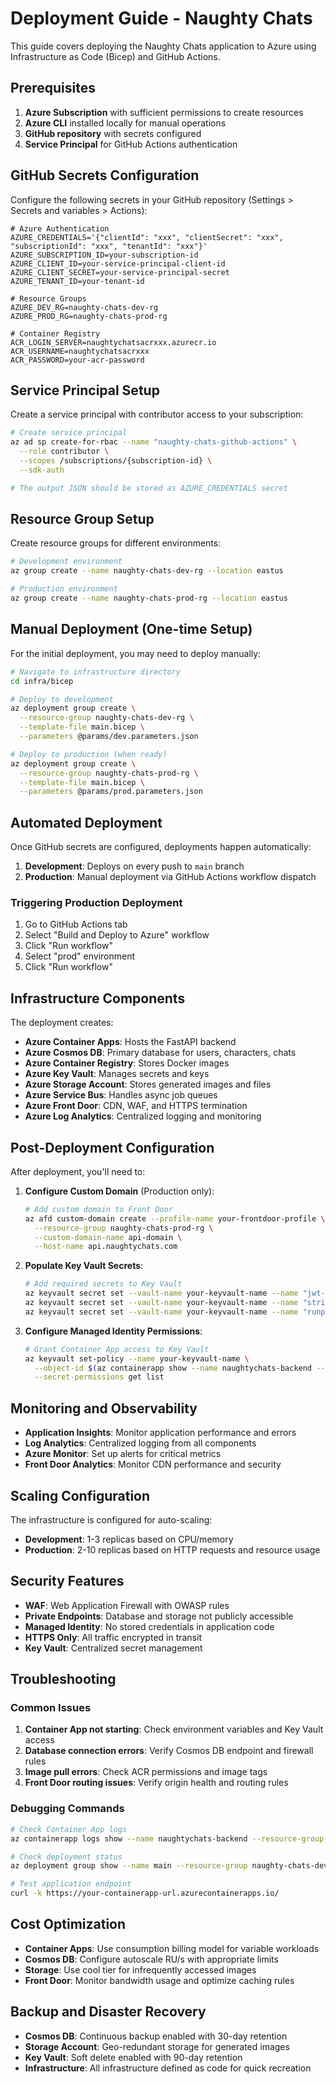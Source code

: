 # Deployment Guide - Naughty Chats

This guide covers deploying the Naughty Chats application to Azure using Infrastructure as Code (Bicep) and GitHub Actions.

## Prerequisites

1. **Azure Subscription** with sufficient permissions to create resources
2. **Azure CLI** installed locally for manual operations
3. **GitHub repository** with secrets configured
4. **Service Principal** for GitHub Actions authentication

## GitHub Secrets Configuration

Configure the following secrets in your GitHub repository (Settings > Secrets and variables > Actions):

```
# Azure Authentication
AZURE_CREDENTIALS='{"clientId": "xxx", "clientSecret": "xxx", "subscriptionId": "xxx", "tenantId": "xxx"}'
AZURE_SUBSCRIPTION_ID=your-subscription-id
AZURE_CLIENT_ID=your-service-principal-client-id
AZURE_CLIENT_SECRET=your-service-principal-secret
AZURE_TENANT_ID=your-tenant-id

# Resource Groups
AZURE_DEV_RG=naughty-chats-dev-rg
AZURE_PROD_RG=naughty-chats-prod-rg

# Container Registry
ACR_LOGIN_SERVER=naughtychatsacrxxx.azurecr.io
ACR_USERNAME=naughtychatsacrxxx
ACR_PASSWORD=your-acr-password
```

## Service Principal Setup

Create a service principal with contributor access to your subscription:

```bash
# Create service principal
az ad sp create-for-rbac --name "naughty-chats-github-actions" \
  --role contributor \
  --scopes /subscriptions/{subscription-id} \
  --sdk-auth

# The output JSON should be stored as AZURE_CREDENTIALS secret
```

## Resource Group Setup

Create resource groups for different environments:

```bash
# Development environment
az group create --name naughty-chats-dev-rg --location eastus

# Production environment  
az group create --name naughty-chats-prod-rg --location eastus
```

## Manual Deployment (One-time Setup)

For the initial deployment, you may need to deploy manually:

```bash
# Navigate to infrastructure directory
cd infra/bicep

# Deploy to development
az deployment group create \
  --resource-group naughty-chats-dev-rg \
  --template-file main.bicep \
  --parameters @params/dev.parameters.json

# Deploy to production (when ready)
az deployment group create \
  --resource-group naughty-chats-prod-rg \
  --template-file main.bicep \
  --parameters @params/prod.parameters.json
```

## Automated Deployment

Once GitHub secrets are configured, deployments happen automatically:

1. **Development**: Deploys on every push to `main` branch
2. **Production**: Manual deployment via GitHub Actions workflow dispatch

### Triggering Production Deployment

1. Go to GitHub Actions tab
2. Select "Build and Deploy to Azure" workflow
3. Click "Run workflow"
4. Select "prod" environment
5. Click "Run workflow"

## Infrastructure Components

The deployment creates:

- **Azure Container Apps**: Hosts the FastAPI backend
- **Azure Cosmos DB**: Primary database for users, characters, chats
- **Azure Container Registry**: Stores Docker images
- **Azure Key Vault**: Manages secrets and keys
- **Azure Storage Account**: Stores generated images and files
- **Azure Service Bus**: Handles async job queues
- **Azure Front Door**: CDN, WAF, and HTTPS termination
- **Azure Log Analytics**: Centralized logging and monitoring

## Post-Deployment Configuration

After deployment, you'll need to:

1. **Configure Custom Domain** (Production only):
   ```bash
   # Add custom domain to Front Door
   az afd custom-domain create --profile-name your-frontdoor-profile \
     --resource-group naughty-chats-prod-rg \
     --custom-domain-name api-domain \
     --host-name api.naughtychats.com
   ```

2. **Populate Key Vault Secrets**:
   ```bash
   # Add required secrets to Key Vault
   az keyvault secret set --vault-name your-keyvault-name --name "jwt-secret" --value "your-secure-jwt-secret"
   az keyvault secret set --vault-name your-keyvault-name --name "stripe-secret-key" --value "sk_live_your-stripe-key"
   az keyvault secret set --vault-name your-keyvault-name --name "runpod-api-key" --value "your-runpod-key"
   ```

3. **Configure Managed Identity Permissions**:
   ```bash
   # Grant Container App access to Key Vault
   az keyvault set-policy --name your-keyvault-name \
     --object-id $(az containerapp show --name naughtychats-backend --resource-group naughty-chats-prod-rg --query identity.principalId -o tsv) \
     --secret-permissions get list
   ```

## Monitoring and Observability

- **Application Insights**: Monitor application performance and errors
- **Log Analytics**: Centralized logging from all components  
- **Azure Monitor**: Set up alerts for critical metrics
- **Front Door Analytics**: Monitor CDN performance and security

## Scaling Configuration

The infrastructure is configured for auto-scaling:

- **Development**: 1-3 replicas based on CPU/memory
- **Production**: 2-10 replicas based on HTTP requests and resource usage

## Security Features

- **WAF**: Web Application Firewall with OWASP rules
- **Private Endpoints**: Database and storage not publicly accessible
- **Managed Identity**: No stored credentials in application code
- **HTTPS Only**: All traffic encrypted in transit
- **Key Vault**: Centralized secret management

## Troubleshooting

### Common Issues

1. **Container App not starting**: Check environment variables and Key Vault access
2. **Database connection errors**: Verify Cosmos DB endpoint and firewall rules
3. **Image pull errors**: Check ACR permissions and image tags
4. **Front Door routing issues**: Verify origin health and routing rules

### Debugging Commands

```bash
# Check Container App logs
az containerapp logs show --name naughtychats-backend --resource-group naughty-chats-dev-rg

# Check deployment status
az deployment group show --name main --resource-group naughty-chats-dev-rg

# Test application endpoint
curl -k https://your-containerapp-url.azurecontainerapps.io/
```

## Cost Optimization

- **Container Apps**: Use consumption billing model for variable workloads
- **Cosmos DB**: Configure autoscale RU/s with appropriate limits
- **Storage**: Use cool tier for infrequently accessed images
- **Front Door**: Monitor bandwidth usage and optimize caching rules

## Backup and Disaster Recovery

- **Cosmos DB**: Continuous backup enabled with 30-day retention
- **Storage Account**: Geo-redundant storage for generated images
- **Key Vault**: Soft delete enabled with 90-day retention
- **Infrastructure**: All infrastructure defined as code for quick recreation